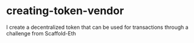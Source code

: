 # creating-token-vendor
I create a decentralized token that can be used for transactions through a challenge from Scaffold-Eth
